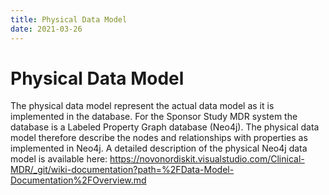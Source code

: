```yaml
---
title: Physical Data Model
date: 2021-03-26
---
```


# Physical Data Model
The physical data model represent the actual data model as it is implemented in the database. For the  Sponsor Study MDR system the database is a Labeled Property Graph database (Neo4j). The physical data model therefore describe the nodes and relationships with properties as implemented in Neo4j.
A detailed description of the physical Neo4j data model is available here:
https://novonordiskit.visualstudio.com/Clinical-MDR/_git/wiki-documentation?path=%2FData-Model-Documentation%2FOverview.md